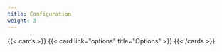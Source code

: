 ```yaml
---
title: Configuration
weight: 3
---
```


<!--
Copyright Amazon.com, Inc. or its affiliates. All Rights Reserved.
SPDX-License-Identifier: MIT-0
-->

{{< cards >}}
{{< card link="options" title="Options" >}}
{{< /cards >}}
